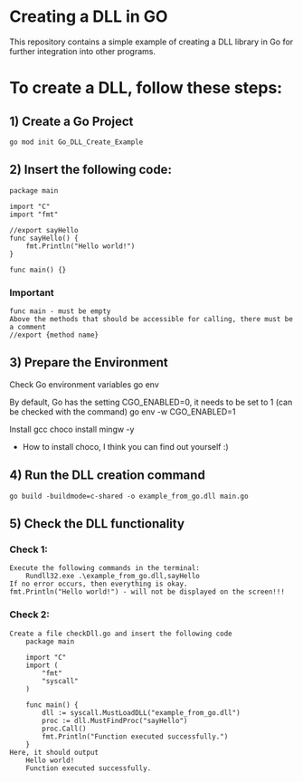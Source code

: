 # Creating a DLL in GO

This repository contains a simple example of creating a DLL library in Go for further integration into other programs.

# To create a DLL, follow these steps:

## 1) Create a Go Project
    go mod init Go_DLL_Create_Example

## 2) Insert the following code:
    package main

    import "C"
    import "fmt"

    //export sayHello
    func sayHello() {
        fmt.Println("Hello world!")
    }

    func main() {}

### Important
    func main - must be empty
    Above the methods that should be accessible for calling, there must be a comment
    //export {method name}

## 3) Prepare the Environment
Check Go environment variables
    go env

By default, Go has the setting CGO_ENABLED=0, it needs to be set to 1 (can be checked with the command)
    go env -w CGO_ENABLED=1

Install gcc
    choco install mingw -y

* How to install choco, I think you can find out yourself :)

## 4) Run the DLL creation command
    go build -buildmode=c-shared -o example_from_go.dll main.go

## 5) Check the DLL functionality
### Check 1:
    Execute the following commands in the terminal:
        Rundll32.exe .\example_from_go.dll,sayHello
    If no error occurs, then everything is okay.
    fmt.Println("Hello world!") - will not be displayed on the screen!!!

### Check 2:
    Create a file checkDll.go and insert the following code
        package main

        import "C"
        import (
            "fmt"
            "syscall"
        )

        func main() {
            dll := syscall.MustLoadDLL("example_from_go.dll")
            proc := dll.MustFindProc("sayHello")
            proc.Call()
            fmt.Println("Function executed successfully.")
        }
    Here, it should output
        Hello world!
        Function executed successfully.
